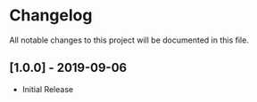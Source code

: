 # Changelog
All notable changes to this project will be documented in this file.

## [1.0.0] - 2019-09-06
- Initial Release
